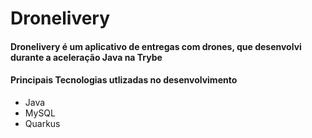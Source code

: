 # Dronelivery

#### Dronelivery é um aplicativo de entregas com drones, que desenvolvi durante a aceleração Java na Trybe

#### Principais Tecnologias utlizadas no desenvolvimento
- Java
- MySQL
- Quarkus
